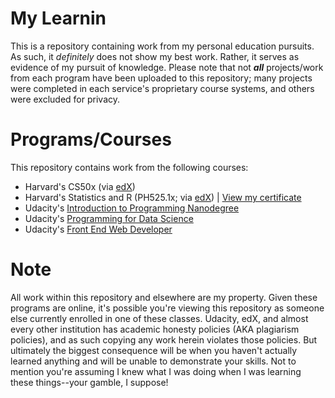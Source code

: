 # My Learnin
This is a repository containing work from my personal education pursuits. As such, it *definitely* does not show my best work. Rather, it serves as evidence of my pursuit of knowledge. Please note that not ***all*** projects/work from each program have been uploaded to this repository; many projects were completed in each service's proprietary course systems, and others were excluded for privacy.

# Programs/Courses
This repository contains work from the following courses:
- Harvard's CS50x (via [edX](https://www.edx.org/course/introduction-computer-science-harvardx-cs50x))
- Harvard's Statistics and R (PH525.1x; via [edX](https://www.edx.org/course/statistics-and-r-course-v1harvardxph5251x3t2020)) | [View my certificate](https://courses.edx.org/certificates/e9915f7f2e0e411784e52858e17669e1)
- Udacity's [Introduction to Programming Nanodegree](https://www.udacity.com/course/ud011)
- Udacity's [Programming for Data Science](https://www.udacity.com/course/programming-for-data-science-nanodegree--nd104)
- Udacity's [Front End Web Developer](https://www.udacity.com/course/front-end-web-developer-nanodegree--nd0011)

# Note
All work within this repository and elsewhere are my property. Given these programs are online, it's possible you're viewing this repository as someone else currently enrolled in one of these classes. Udacity, edX, and almost every other institution has academic honesty policies (AKA plagiarism policies), and as such copying any work herein violates those policies. But ultimately the biggest consequence will be when you haven't actually learned anything and will be unable to demonstrate your skills. Not to mention you're assuming I knew what I was doing when I was learning these things--your gamble, I suppose!